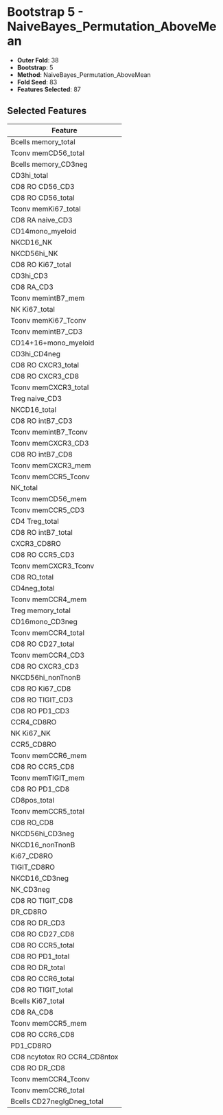 # Bootstrap 5 - NaiveBayes_Permutation_AboveMean

- **Outer Fold**: 38
- **Bootstrap**: 5
- **Method**: NaiveBayes_Permutation_AboveMean
- **Fold Seed**: 83
- **Features Selected**: 87

## Selected Features

| Feature |
|---------|
| Bcells memory_total |
| Tconv memCD56_total |
| Bcells memory_CD3neg |
| CD3hi_total |
| CD8 RO CD56_CD3 |
| CD8 RO CD56_total |
| Tconv memKi67_total |
| CD8 RA naive_CD3 |
| CD14mono_myeloid |
| NKCD16_NK |
| NKCD56hi_NK |
| CD8 RO Ki67_total |
| CD3hi_CD3 |
| CD8 RA_CD3 |
| Tconv memintB7_mem |
| NK Ki67_total |
| Tconv memKi67_Tconv |
| Tconv memintB7_CD3 |
| CD14+16+mono_myeloid |
| CD3hi_CD4neg |
| CD8 RO CXCR3_total |
| CD8 RO CXCR3_CD8 |
| Tconv memCXCR3_total |
| Treg naive_CD3 |
| NKCD16_total |
| CD8 RO intB7_CD3 |
| Tconv memintB7_Tconv |
| Tconv memCXCR3_CD3 |
| CD8 RO intB7_CD8 |
| Tconv memCXCR3_mem |
| Tconv memCCR5_Tconv |
| NK_total |
| Tconv memCD56_mem |
| Tconv memCCR5_CD3 |
| CD4 Treg_total |
| CD8 RO intB7_total |
| CXCR3_CD8RO |
| CD8 RO CCR5_CD3 |
| Tconv memCXCR3_Tconv |
| CD8 RO_total |
| CD4neg_total |
| Tconv memCCR4_mem |
| Treg memory_total |
| CD16mono_CD3neg |
| Tconv memCCR4_total |
| CD8 RO CD27_total |
| Tconv memCCR4_CD3 |
| CD8 RO CXCR3_CD3 |
| NKCD56hi_nonTnonB |
| CD8 RO Ki67_CD8 |
| CD8 RO TIGIT_CD3 |
| CD8 RO PD1_CD3 |
| CCR4_CD8RO |
| NK Ki67_NK |
| CCR5_CD8RO |
| Tconv memCCR6_mem |
| CD8 RO CCR5_CD8 |
| Tconv memTIGIT_mem |
| CD8 RO PD1_CD8 |
| CD8pos_total |
| Tconv memCCR5_total |
| CD8 RO_CD8 |
| NKCD56hi_CD3neg |
| NKCD16_nonTnonB |
| Ki67_CD8RO |
| TIGIT_CD8RO |
| NKCD16_CD3neg |
| NK_CD3neg |
| CD8 RO TIGIT_CD8 |
| DR_CD8RO |
| CD8 RO DR_CD3 |
| CD8 RO CD27_CD8 |
| CD8 RO CCR5_total |
| CD8 RO PD1_total |
| CD8 RO DR_total |
| CD8 RO CCR6_total |
| CD8 RO TIGIT_total |
| Bcells Ki67_total |
| CD8 RA_CD8 |
| Tconv memCCR5_mem |
| CD8 RO CCR6_CD8 |
| PD1_CD8RO |
| CD8 ncytotox RO CCR4_CD8ntox |
| CD8 RO DR_CD8 |
| Tconv memCCR4_Tconv |
| Tconv memCCR6_total |
| Bcells CD27negIgDneg_total |
